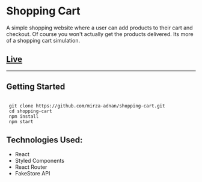 # Shopping Cart

A simple shopping website where a user can add products to their cart and checkout. Of course you won't actually get the products delivered. Its more of a shopping cart simulation.

## [Live](https://mirza-adnan.github.io/shopping-cart/)

---

## Getting Started

<pre><code>
 git clone https://github.com/mirza-adnan/shopping-cart.git
 cd shopping-cart
 npm install
 npm start
</code></pre>

## Technologies Used:

-   React
-   Styled Components
-   React Router
-   FakeStore API
